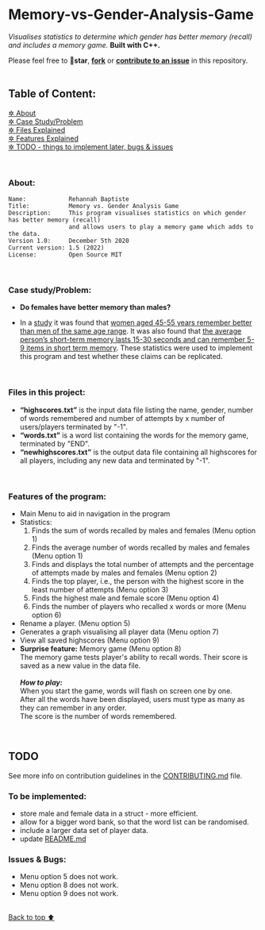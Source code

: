 # Memory-vs-Gender-Analysis-Game
*Visualises statistics to determine which gender has better memory (recall) and includes a memory game.* **Built with C++.**

Please feel free to 🌟**star**, **[fork](/LICENSE)** or [**contribute to an issue**](https://github.com/Rehannah/Memory-vs-Gender-Analysis-Game/issues) in this repository.
<br/><br/>

## Table of Content:
[ ✲ About](#about) <br/>
[ ✲ Case Study/Problem](#case-studyproblem) <br/>
[ ✲ Files Explained](#files-in-this-project) <br/>
[ ✲ Features Explained](#features-of-the-program) <br/>
[ ✲ TODO - things to implement later, bugs & issues](#todo) <br/>

<br/>

### About:
```
Name:            Rehannah Baptiste
Title:           Memory vs. Gender Analysis Game
Description:     This program visualises statistics on which gender has better memory (recall) 
                 and allows users to play a memory game which adds to the data. 	
Version 1.0:     December 5th 2020
Current version: 1.5 (2022)
License:         Open Source MIT
```
<br/>

### Case study/Problem:
* **Do females have better memory than males?**
- In a [study](https://www.sciencedaily.com/releases/2016/11/161109112447.htm) it was found that [women aged 45-55 years remember better than men of the same age range](https://www.medicalnewstoday.com/articles/313998). It was also found that [the average person’s short-term memory lasts 15-30 seconds and can remember 5-9 items in short term memory](https://www.simplypsychology.org/short-term-memory.html). These statistics were used to implement this program and test whether these claims can be replicated.

<br/>

### Files in this project:
-	**“highscores.txt”** is the input data file listing the name, gender, number of words remembered and number of attempts by x number of users/players terminated by "-1".
-	**“words.txt”** is a word list containing the words for the memory game, terminated by "END".
-	**“newhighscores.txt”** is the output data file containing all highscores for all players, including any new data and terminated by "-1".

<br/>

### Features of the program:
-	Main Menu to aid in navigation in the program
-	Statistics:
    1.	Finds the sum of words recalled by males and females (Menu option 1)
    2.	Finds the average number of words recalled by males and females (Menu option 1)
    3.	Finds and displays the total number of attempts and the percentage of attempts made by males and females (Menu option 2)
    4.	Finds the top player, i.e., the person with the highest score in the least number of attempts (Menu option 3)
    5.	Finds the highest male and female score (Menu option 4)
    6.	Finds the number of players who recalled x words or more (Menu option 6)
-	Rename a player. (Menu option 5)
-	Generates a graph visualising all player data (Menu option 7)
-	View all saved highscores (Menu option 9)
-	**Surprise feature:** Memory game (Menu option 8) <br/>
    The memory game tests player's ability to recall words. Their score is saved as a new value in the data file. <br/> <br/>
    ***How to play:*** <br/>
    When you start the game, words will flash on screen one by one. <br/>
    After all the words have been displayed, users must type as many as they can remember in any order. <br/>
    The score is the number of words remembered. <br/>
 
<br/>

## TODO
See more info on contribution guidelines in the [CONTRIBUTING.md](/CONTRIBUTING.md) file.
<br/>

### To be implemented:
- store male and female data in a struct - more efficient.
- allow for a bigger word bank, so that the word list can be randomised.
- include a larger data set of player data.
- update [README.md](/README.md)

### Issues & Bugs:
- Menu option 5 does not work.
- Menu option 8 does not work.
- Menu option 9 does not work.
<br/><br/>


[Back to top ⬆ ](#table-of-content)
